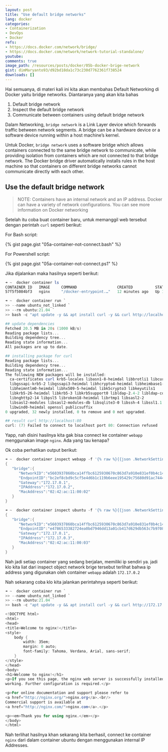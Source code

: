 ```yaml
---
layout: post
title: "Use default bridge networks"
lang: docker
categories:
- Containerization
- DevOps
- Docker
refs: 
- https://docs.docker.com/network/bridge/
- https://docs.docker.com/network/network-tutorial-standalone/
youtube: 
comments: true
image_path: /resources/posts/docker/05b-docker-brige-network
gist: dimMaryanto93/d92bd18da1c73c230d7762361f738524
downloads: []
---
```


Hai semuanya, di materi kali ini kita akan membahas Default Networking di Docker yaitu bridge networks. Diantaranya yang akan kita bahas

1. Default bridge network
2. Inspect the default bridge network
3. Communicate between containers using default bridge network


<!--more-->

Dalam Networking, `bridge network` is a Link Layer device which forwards traffic between network segments. A bridge can be a hardware device or a software device running within a host machine’s kernel.

Untuk Docker, `bridge network` uses a software bridge which allows containers connected to the same bridge network to communicate, while providing isolation from containers which are not connected to that bridge network. The Docker bridge driver automatically installs rules in the host machine so that containers on different bridge networks cannot communicate directly with each other.

## Use the default bridge network

> NOTE: Containers have an internal network and an IP address. Docker can have a variety of network configurations. You can see more information on Docker networking

Setelah itu coba buat container baru, untuk memanggil web tersebut dengan perintah `curl` seperti berikut:

For Bash script:

{% gist page.gist "05a-container-not-connect.bash" %}

For Powershell script: 

{% gist page.gist "05a-container-not-connect.ps1" %}

Jika dijalankan maka hasilnya seperti berikut:

```powershell
➜ ~  docker container ls
CONTAINER ID   IMAGE     COMMAND                  CREATED          STATUS          PORTS     NAMES
57f5f5084bf3   nginx     "/docker-entrypoint.…"   12 minutes ago   Up 12 minutes   80/tcp    webapp

➜ ~  docker container run `
>> --name ubuntu_not_linked `
>> --rm ubuntu:21.04 `
>> bash -c "apt update -y && apt install curl -y && curl http://localhost:80"

## update dependencies
Fetched 20.5 MB in 20s (1000 kB/s)
Reading package lists...
Building dependency tree...
Reading state information...
All packages are up to date.

## installing package for curl
Reading package lists...
Building dependency tree...
Reading state information...
The following NEW packages will be installed:
  ca-certificates curl krb5-locales libasn1-8-heimdal libbrotli1 libcurl4
  libgssapi-krb5-2 libgssapi3-heimdal libhcrypto4-heimdal libheimbase1-heimdal
  libheimntlm0-heimdal libhx509-5-heimdal libk5crypto3 libkeyutils1
  libkrb5-26-heimdal libkrb5-3 libkrb5support0 libldap-2.4-2 libldap-common
  libnghttp2-14 libpsl5 libroken18-heimdal librtmp1 libsasl2-2
  libsasl2-modules libsasl2-modules-db libsqlite3-0 libssh-4 libssl1.1
  libwind0-heimdal openssl publicsuffix
0 upgraded, 32 newly installed, 0 to remove and 0 not upgraded.

## result curl http://localhost:80
curl: (7) Failed to connect to localhost port 80: Connection refused
```

Yapp, nah disini hasilnya kita gak bisa connect ke container `webapp` menggunakan image `nginx`. Ada yang tau kenapa?

Ok coba perhatikan output berikut:

```powershell
➜ ~  docker container inspect webapp -f '{% raw %}{{json .NetworkSettings.Networks }}{% endraw %}'
{
   "bridge":{
      "NetworkID":"e5603937860bca14ffbc6125930670c863d7a910e831ef0b4c149f817523762c",
      "EndpointID":"bc2ef8cbd9c5cf5e4d6b1c119b6eee195429c75680d91ac7444d02c88429cd3b",
      "Gateway":"172.17.0.1",
      "IPAddress":"172.17.0.2",      
      "MacAddress":"02:42:ac:11:00:02"
   }
}

➜ ~  docker container inspect ubuntu -f '{% raw %}{{json .NetworkSettings.Networks }}{% endraw %}'
{
   "bridge":{
      "NetworkID":"e5603937860bca14ffbc6125930670c863d7a910e831ef0b4c149f817523762c",
      "EndpointID":"e4786533382724ea0bd7946dd13a01cb417d629db563c7b9708541684aec1400",
      "Gateway":"172.17.0.1",
      "IPAddress":"172.17.0.3",
      "MacAddress":"02:42:ac:11:00:03"
   }
}
```

Nah jadi setiap container yang sedang berjalan, memiliki ip sendiri ya. jadi klo kita liat dari inspect object network brige tersebut terlihat bahwa ip address yang digunakan oleh container `webapp` adalah `172.17.0.2`

Nah sekarang coba klo kita jalankan perintahnya seperti berikut:

```powershell
➜ ~  docker container run `
>> --name ubuntu_not_linked `
>> --rm ubuntu:21.04 `
>> bash -c "apt update -y && apt install curl -y && curl http://172.17.0.2:80"

<!DOCTYPE html>
<html>
<head>
<title>Welcome to nginx!</title>
<style>
    body {
        width: 35em;
        margin: 0 auto;
        font-family: Tahoma, Verdana, Arial, sans-serif;
    }
</style>
</head>
<body>
<h1>Welcome to nginx!</h1>
<p>If you see this page, the nginx web server is successfully installed and
working. Further configuration is required.</p>

<p>For online documentation and support please refer to
<a href="http://nginx.org/">nginx.org</a>.<br/>
Commercial support is available at
<a href="http://nginx.com/">nginx.com</a>.</p>

<p><em>Thank you for using nginx.</em></p>
</body>
</html>
```

Nah terlihat hasilnya khan sekarang kita berhasil, connect ke container `nginx` dari dalam container ubuntu dengan menggunakan internal IP Addresses.
